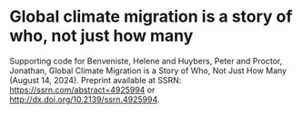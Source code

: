 # Global climate migration is a story of who, not just how many

Supporting code for Benveniste, Helene and Huybers, Peter and Proctor, Jonathan, Global Climate Migration is a Story of Who, Not Just How Many (August 14, 2024). Preprint available at SSRN: https://ssrn.com/abstract=4925994 or http://dx.doi.org/10.2139/ssrn.4925994.


